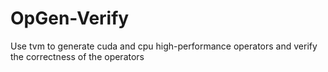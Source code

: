 # OpGen-Verify
Use tvm to generate cuda and cpu high-performance operators and verify the correctness of the operators
